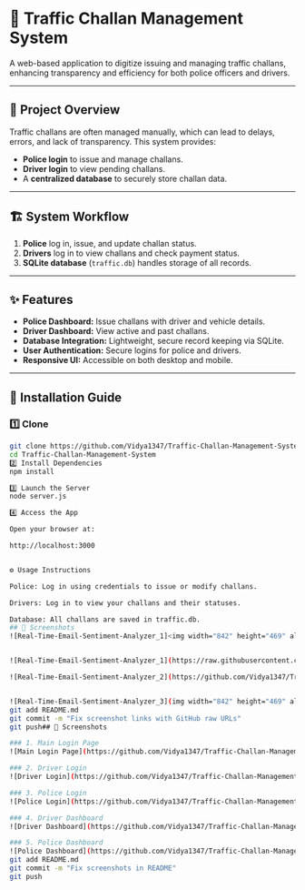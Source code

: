 # 🚦 Traffic Challan Management System

A web-based application to digitize issuing and managing traffic challans, enhancing transparency and efficiency for both police officers and drivers.

---

## 📖 Project Overview
Traffic challans are often managed manually, which can lead to delays, errors, and lack of transparency. This system provides:
- **Police login** to issue and manage challans.
- **Driver login** to view pending challans.
- A **centralized database** to securely store challan data.

---

## 🏗 System Workflow
1. **Police** log in, issue, and update challan status.
2. **Drivers** log in to view challans and check payment status.
3. **SQLite database** (`traffic.db`) handles storage of all records.

---

## ✨ Features
- **Police Dashboard:** Issue challans with driver and vehicle details.
- **Driver Dashboard:** View active and past challans.
- **Database Integration:** Lightweight, secure record keeping via SQLite.
- **User Authentication:** Secure logins for police and drivers.
- **Responsive UI:** Accessible on both desktop and mobile.

---

## 🚀 Installation Guide
### 1️⃣ Clone
```bash
git clone https://github.com/Vidya1347/Traffic-Challan-Management-System.git
cd Traffic-Challan-Management-System
2️⃣ Install Dependencies
npm install

3️⃣ Launch the Server
node server.js

4️⃣ Access the App

Open your browser at:

http://localhost:3000


⚙️ Usage Instructions

Police: Log in using credentials to issue or modify challans.

Drivers: Log in to view your challans and their statuses.

Database: All challans are saved in traffic.db.
## 📸 Screenshots
![Real-Time-Email-Sentiment-Analyzer_1]<img width="842" height="469" alt="image" src="https://github.com/user-attachments/assets/12b8c14c-d150-42d6-81e0-fdd589057c9a" />


![Real-Time-Email-Sentiment-Analyzer_1](https://raw.githubusercontent.com/Vidya1347/Traffic-Challan-Management-System/refs/heads/main/img1.png)

![Real-Time-Email-Sentiment-Analyzer_2](https://github.com/Vidya1347/Traffic-Challan-Management-System/blob/main/img1.png?raw=true)


![Real-Time-Email-Sentiment-Analyzer_3](img width="842" height="469" alt="image" src="https://github.com/user-attachments/assets/12b8c14c-d150-42d6-81e0-fdd589057c9a" /)
git add README.md
git commit -m "Fix screenshot links with GitHub raw URLs"
git push## 📸 Screenshots

### 1. Main Login Page  
![Main Login Page](https://github.com/Vidya1347/Traffic-Challan-Management-System/blob/main/img1.png?raw=true)

### 2. Driver Login  
![Driver Login](https://github.com/Vidya1347/Traffic-Challan-Management-System/blob/main/img2.png?raw=true)

### 3. Police Login  
![Police Login](https://github.com/Vidya1347/Traffic-Challan-Management-System/blob/main/img3.png?raw=true)

### 4. Driver Dashboard  
![Driver Dashboard](https://github.com/Vidya1347/Traffic-Challan-Management-System/blob/main/img4.png?raw=true)

### 5. Police Dashboard  
![Police Dashboard](https://github.com/Vidya1347/Traffic-Challan-Management-System/blob/main/img5.png?raw=true)
git add README.md
git commit -m "Fix screenshots in README"
git push


